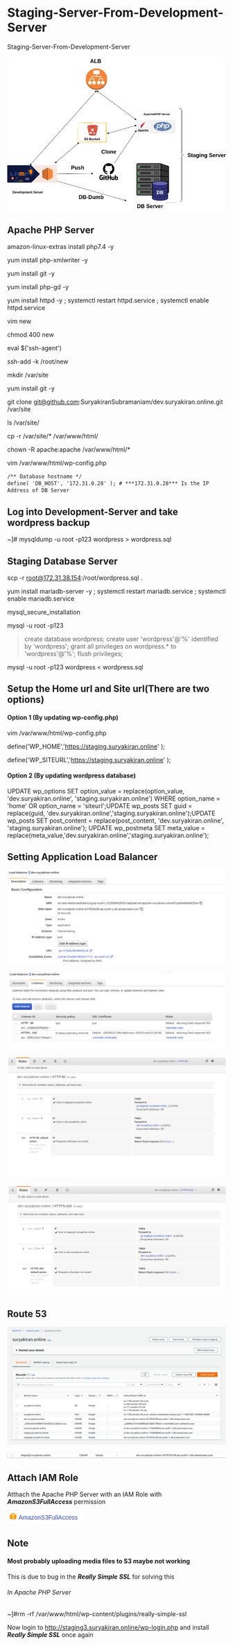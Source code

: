 # Staging-Server-From-Development-Server
Staging-Server-From-Development-Server

![alt text](https://github.com/SuryakiranSubramaniam/Staging-Server-From-Development-Server/blob/main/image/Staging.png)

## Apache PHP Server

amazon-linux-extras install php7.4 -y

yum install php-xmlwriter -y

yum install git -y

yum install php-gd -y

yum install httpd -y ; systemctl restart httpd.service ; systemctl enable httpd.service

vim new

chmod 400 new

eval $('ssh-agent')

ssh-add -k /root/new

mkdir /var/site

yum install git -y

git clone git@github.com:SuryakiranSubramaniam/dev.suryakiran.online.git /var/site

ls /var/site/

cp -r /var/site/* /var/www/html/

chown -R apache:apache /var/www/html/*

vim /var/www/html/wp-config.php

```
/** Database hostname */
define( 'DB_HOST', '172.31.0.28' ); # ***172.31.0.28*** Is the IP Address of DB Server

```

## Log into Development-Server and take wordpress backup

~]# mysqldump -u root -p123 wordpress > wordpress.sql

## Staging Database Server

scp -r root@172.31.38.154:/root/wordpress.sql .

yum install mariadb-server -y ; systemctl restart mariadb.service ; systemctl enable mariadb.service
    
mysql_secure_installation

mysql -u root -p123

>create database wordpress;
>create user 'wordpress'@'%' identified by 'wordpress';
>grant all privileges on wordpress.* to 'wordpress'@'%';
>flush privileges;


mysql -u root -p123 wordpress < wordpress.sql

## Setup the Home url and Site url(There are two options)

#### Option 1 (By updating wp-config.php)

vim /var/www/html/wp-config.php

define('WP_HOME','https://staging.suryakiran.online' );

define('WP_SITEURL','https://staging.suryakiran.online' );

#### Option 2 (By updating wordpress database)

UPDATE wp_options SET option_value = replace(option_value, 'dev.suryakiran.online', 'staging.suryakiran.online') WHERE option_name = 'home' OR option_name = 'siteurl';UPDATE wp_posts SET guid = replace(guid, 'dev.suryakiran.online','staging.suryakiran.online');UPDATE wp_posts SET post_content = replace(post_content, 'dev.suryakiran.online', 'staging.suryakiran.online'); UPDATE wp_postmeta SET meta_value = replace(meta_value,'dev.suryakiran.online','staging.suryakiran.online');

## Setting Application Load Balancer

![alt text](https://github.com/SuryakiranSubramaniam/Staging-Server-From-Development-Server/blob/main/image/alb1.png)

![alt text](https://github.com/SuryakiranSubramaniam/Staging-Server-From-Development-Server/blob/main/image/alb2.png)

![alt text](https://github.com/SuryakiranSubramaniam/Staging-Server-From-Development-Server/blob/main/image/alb3.png)

![alt text](https://github.com/SuryakiranSubramaniam/Staging-Server-From-Development-Server/blob/main/image/alb4.png)

## Route 53

![alt text](https://github.com/SuryakiranSubramaniam/Staging-Server-From-Development-Server/blob/main/image/R53.png)

![alt text](https://github.com/SuryakiranSubramaniam/Staging-Server-From-Development-Server/blob/main/image/R53-2.png)


## Attach IAM Role

Atthach the Apache PHP Server with an IAM Role with ***AmazonS3FullAccess*** permission

![alt text](https://github.com/SuryakiranSubramaniam/Staging-Server-From-Development-Server/blob/main/image/IamRole.png)

## Note

#### Most probably uploading media files to S3 maybe not working

This is due to bug in the ***Really Simple SSL*** for solving this

###### In Apache PHP Server

~]#rm -rf /var/www/html/wp-content/plugins/really-simple-ssl

Now login to http://staging3.suryakiran.online/wp-login.php and install ***Really Simple SSL*** once again



